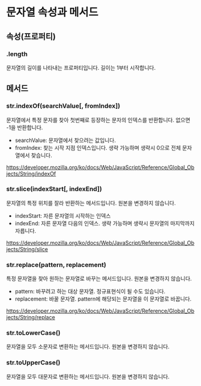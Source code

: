 # 문자열 속성과 메서드

## 속성(프로퍼티)
### .length
문자열의 길이를 나타내는 프로퍼티입니다. 길이는 1부터 시작합니다.

## 메서드
### str.indexOf(searchValue[, fromIndex])
문자열에서 특정 문자를 찾아 첫번째로 등장하는 문자의 인덱스를 반환합니다. 없으면 -1을 반환합니다.
- searchValue: 문자열에서 찾으려는 값입니다.
- fromIndex: 찾는 시작 지점 인덱스입니다. 생략 가능하며 생략시 0으로 전체 문자열에서 찾습니다.

https://developer.mozilla.org/ko/docs/Web/JavaScript/Reference/Global_Objects/String/indexOf

### str.slice(indexStart[, indexEnd])
문자열의 특정 위치를 잘라 반환하는 메서드입니다. 원본을 변경하지 않습니다.
- indexStart: 자른 문자열의 시작하는 인덱스
- indexEnd: 자른 문자열 다음의 인덱스. 생략 가능하며 생략시 문자열의 마지막까지 자릅니다.

https://developer.mozilla.org/ko/docs/Web/JavaScript/Reference/Global_Objects/String/slice
 
### str.replace(pattern, replacement)
특정 문자열을 찾아 원하는 문자열로 바꾸는 메서드입니다. 원본을 변경하지 않습니다.
- pattern: 바꾸려고 하는 대상 문자열. 정규표현식이 될 수도 있습니다.
- replacement: 바꿀 문자열. pattern에 해당되는 문자열을 이 문자열로 바꿉니다.

https://developer.mozilla.org/ko/docs/Web/JavaScript/Reference/Global_Objects/String/replace

### str.toLowerCase()
문자열을 모두 소문자로 변환하는 메서드입니다. 원본을 변경하지 않습니다.

### str.toUpperCase()
문자열을 모두 대문자로 변환하는 메서드입니다. 원본을 변경하지 않습니다.
